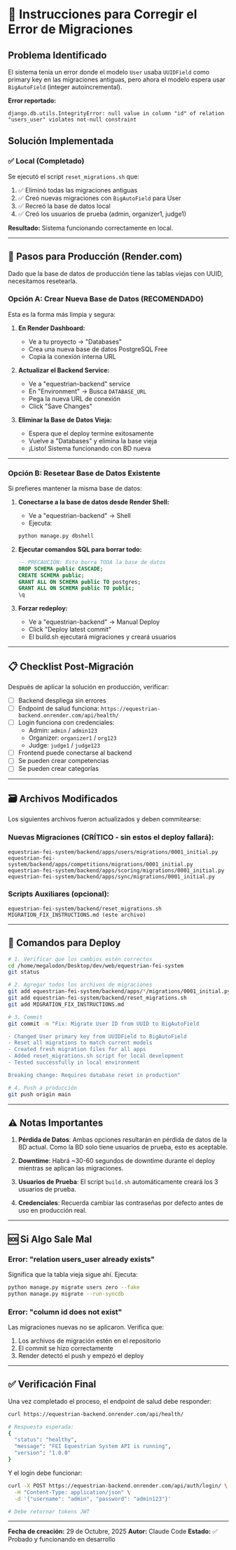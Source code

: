 # 🔧 Instrucciones para Corregir el Error de Migraciones

## Problema Identificado

El sistema tenía un error donde el modelo `User` usaba `UUIDField` como primary key en las migraciones antiguas, pero ahora el modelo espera usar `BigAutoField` (integer autoincremental).

**Error reportado:**
```
django.db.utils.IntegrityError: null value in column "id" of relation "users_user" violates not-null constraint
```

## Solución Implementada

### ✅ Local (Completado)

Se ejecutó el script `reset_migrations.sh` que:
1. ✅ Eliminó todas las migraciones antiguas
2. ✅ Creó nuevas migraciones con `BigAutoField` para User
3. ✅ Recreó la base de datos local
4. ✅ Creó los usuarios de prueba (admin, organizer1, judge1)

**Resultado:** Sistema funcionando correctamente en local.

---

## 🚀 Pasos para Producción (Render.com)

Dado que la base de datos de producción tiene las tablas viejas con UUID, necesitamos resetearla.

### Opción A: Crear Nueva Base de Datos (RECOMENDADO)

Esta es la forma más limpia y segura:

1. **En Render Dashboard:**
   - Ve a tu proyecto → "Databases"
   - Crea una nueva base de datos PostgreSQL Free
   - Copia la conexión interna URL

2. **Actualizar el Backend Service:**
   - Ve a "equestrian-backend" service
   - En "Environment" → Busca `DATABASE_URL`
   - Pega la nueva URL de conexión
   - Click "Save Changes"

3. **Eliminar la Base de Datos Vieja:**
   - Espera que el deploy termine exitosamente
   - Vuelve a "Databases" y elimina la base vieja
   - ¡Listo! Sistema funcionando con BD nueva

---

### Opción B: Resetear Base de Datos Existente

Si prefieres mantener la misma base de datos:

1. **Conectarse a la base de datos desde Render Shell:**
   - Ve a "equestrian-backend" → Shell
   - Ejecuta:
   ```bash
   python manage.py dbshell
   ```

2. **Ejecutar comandos SQL para borrar todo:**
   ```sql
   -- PRECAUCIÓN: Esto borra TODA la base de datos
   DROP SCHEMA public CASCADE;
   CREATE SCHEMA public;
   GRANT ALL ON SCHEMA public TO postgres;
   GRANT ALL ON SCHEMA public TO public;
   \q
   ```

3. **Forzar redeploy:**
   - Ve a "equestrian-backend" → Manual Deploy
   - Click "Deploy latest commit"
   - El build.sh ejecutará migraciones y creará usuarios

---

## 📋 Checklist Post-Migración

Después de aplicar la solución en producción, verificar:

- [ ] Backend despliega sin errores
- [ ] Endpoint de salud funciona: `https://equestrian-backend.onrender.com/api/health/`
- [ ] Login funciona con credenciales:
  - Admin: `admin` / `admin123`
  - Organizer: `organizer1` / `org123`
  - Judge: `judge1` / `judge123`
- [ ] Frontend puede conectarse al backend
- [ ] Se pueden crear competencias
- [ ] Se pueden crear categorías

---

## 🗃️ Archivos Modificados

Los siguientes archivos fueron actualizados y deben commitearse:

### Nuevas Migraciones (CRÍTICO - sin estos el deploy fallará):
```
equestrian-fei-system/backend/apps/users/migrations/0001_initial.py
equestrian-fei-system/backend/apps/competitions/migrations/0001_initial.py
equestrian-fei-system/backend/apps/scoring/migrations/0001_initial.py
equestrian-fei-system/backend/apps/sync/migrations/0001_initial.py
```

### Scripts Auxiliares (opcional):
```
equestrian-fei-system/backend/reset_migrations.sh
MIGRATION_FIX_INSTRUCTIONS.md (este archivo)
```

---

## 🚀 Comandos para Deploy

```bash
# 1. Verificar que los cambios estén correctos
cd /home/megalodon/Desktop/dev/web/equestrian-fei-system
git status

# 2. Agregar todos los archivos de migraciones
git add equestrian-fei-system/backend/apps/*/migrations/0001_initial.py
git add equestrian-fei-system/backend/reset_migrations.sh
git add MIGRATION_FIX_INSTRUCTIONS.md

# 3. Commit
git commit -m "Fix: Migrate User ID from UUID to BigAutoField

- Changed User primary key from UUIDField to BigAutoField
- Reset all migrations to match current models
- Created fresh migration files for all apps
- Added reset_migrations.sh script for local development
- Tested successfully in local environment

Breaking change: Requires database reset in production"

# 4. Push a producción
git push origin main
```

---

## ⚠️ Notas Importantes

1. **Pérdida de Datos**: Ambas opciones resultarán en pérdida de datos de la BD actual. Como la BD solo tiene usuarios de prueba, esto es aceptable.

2. **Downtime**: Habrá ~30-60 segundos de downtime durante el deploy mientras se aplican las migraciones.

3. **Usuarios de Prueba**: El script `build.sh` automáticamente creará los 3 usuarios de prueba.

4. **Credenciales**: Recuerda cambiar las contraseñas por defecto antes de uso en producción real.

---

## 🆘 Si Algo Sale Mal

### Error: "relation users_user already exists"

Significa que la tabla vieja sigue ahí. Ejecuta:
```bash
python manage.py migrate users zero --fake
python manage.py migrate --run-syncdb
```

### Error: "column id does not exist"

Las migraciones nuevas no se aplicaron. Verifica que:
1. Los archivos de migración estén en el repositorio
2. El commit se hizo correctamente
3. Render detectó el push y empezó el deploy

---

## ✅ Verificación Final

Una vez completado el proceso, el endpoint de salud debe responder:

```bash
curl https://equestrian-backend.onrender.com/api/health/

# Respuesta esperada:
{
  "status": "healthy",
  "message": "FEI Equestrian System API is running",
  "version": "1.0.0"
}
```

Y el login debe funcionar:

```bash
curl -X POST https://equestrian-backend.onrender.com/api/auth/login/ \
  -H "Content-Type: application/json" \
  -d '{"username": "admin", "password": "admin123"}'

# Debe retornar tokens JWT
```

---

**Fecha de creación:** 29 de Octubre, 2025
**Autor:** Claude Code
**Estado:** ✅ Probado y funcionando en desarrollo
